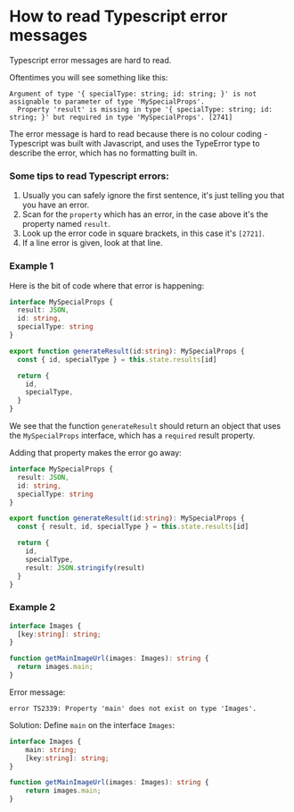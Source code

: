 # How to read Typescript error messages

Typescript error messages are hard to read.

Oftentimes you will see something like this:

```
Argument of type '{ specialType: string; id: string; }' is not assignable to parameter of type 'MySpecialProps'.
  Property 'result' is missing in type '{ specialType: string; id: string; }' but required in type 'MySpecialProps'. [2741]
```

The error message is hard to read because there is no colour coding - Typescript was built with Javascript, and uses the TypeError type to describe the error, which has no formatting built in.

### Some tips to read Typescript errors:
1. Usually you can safely ignore the first sentence, it's just telling you that you have an error.
2. Scan for the `property` which has an error, in the case above it's the property named `result`.
3. Look up the error code in square brackets, in this case it's `[2721]`.
4. If a line error is given, look at that line.

### Example 1
Here is the bit of code where that error is happening:

```typescript
interface MySpecialProps {
  result: JSON,
  id: string,
  specialType: string
}

export function generateResult(id:string): MySpecialProps {
  const { id, specialType } = this.state.results[id]

  return {
    id,
    specialType,
  }
}
```

We see that the function `generateResult` should return an object that uses the `MySpecialProps` interface, which has a `required` result property.

Adding that property makes the error go away:

```typescript
interface MySpecialProps {
  result: JSON,
  id: string,
  specialType: string
}

export function generateResult(id:string): MySpecialProps {
  const { result, id, specialType } = this.state.results[id]

  return {
    id,
    specialType,
    result: JSON.stringify(result)
  }
}
```

### Example 2

```typescript
interface Images {
  [key:string]: string;
}

function getMainImageUrl(images: Images): string {
  return images.main;
}
```

Error message:
```
error TS2339: Property 'main' does not exist on type 'Images'.
```

Solution:
Define `main` on the interface `Images`:

```typescript
interface Images {
    main: string;
    [key:string]: string;
}

function getMainImageUrl(images: Images): string {
    return images.main;
}
```
